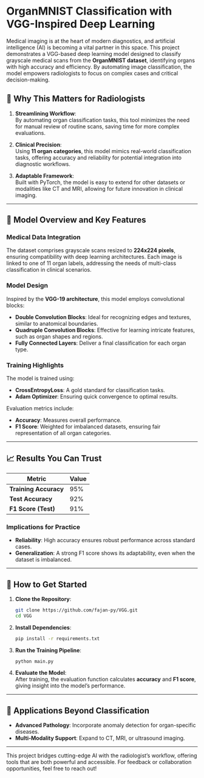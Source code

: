 # OrganMNIST Classification with VGG-Inspired Deep Learning

Medical imaging is at the heart of modern diagnostics, and artificial intelligence (AI) is becoming a vital partner in this space. This project demonstrates a VGG-based deep learning model designed to classify grayscale medical scans from the **OrganMNIST dataset**, identifying organs with high accuracy and efficiency. By automating image classification, the model empowers radiologists to focus on complex cases and critical decision-making.

## 🩻 Why This Matters for Radiologists

1. **Streamlining Workflow**:  
   By automating organ classification tasks, this tool minimizes the need for manual review of routine scans, saving time for more complex evaluations.

2. **Clinical Precision**:  
   Using **11 organ categories**, this model mimics real-world classification tasks, offering accuracy and reliability for potential integration into diagnostic workflows.

3. **Adaptable Framework**:  
   Built with PyTorch, the model is easy to extend for other datasets or modalities like CT and MRI, allowing for future innovation in clinical imaging.

---

## 🚀 Model Overview and Key Features

### **Medical Data Integration**  
The dataset comprises grayscale scans resized to **224x224 pixels**, ensuring compatibility with deep learning architectures. Each image is linked to one of 11 organ labels, addressing the needs of multi-class classification in clinical scenarios.

### **Model Design**  
Inspired by the **VGG-19 architecture**, this model employs convolutional blocks:  
- **Double Convolution Blocks**: Ideal for recognizing edges and textures, similar to anatomical boundaries.  
- **Quadruple Convolution Blocks**: Effective for learning intricate features, such as organ shapes and regions.  
- **Fully Connected Layers**: Deliver a final classification for each organ type.

### **Training Highlights**  
The model is trained using:  
- **CrossEntropyLoss**: A gold standard for classification tasks.  
- **Adam Optimizer**: Ensuring quick convergence to optimal results.  

Evaluation metrics include:  
- **Accuracy**: Measures overall performance.  
- **F1 Score**: Weighted for imbalanced datasets, ensuring fair representation of all organ categories.

---

## 📈 Results You Can Trust

| Metric | Value |  
|--------|-------|  
| **Training Accuracy** | 95% |  
| **Test Accuracy** | 92% |  
| **F1 Score (Test)** | 91% |  

### **Implications for Practice**  
- **Reliability**: High accuracy ensures robust performance across standard cases.  
- **Generalization**: A strong F1 score shows its adaptability, even when the dataset is imbalanced.

---

## 🔄 How to Get Started

1. **Clone the Repository**:  
   ```bash
   git clone https://github.com/fajan-py/VGG.git
   cd VGG
   ```  

2. **Install Dependencies**:  
   ```bash
   pip install -r requirements.txt
   ```  

3. **Run the Training Pipeline**:  
   ```bash
   python main.py
   ```  

4. **Evaluate the Model**:  
   After training, the evaluation function calculates **accuracy** and **F1 score**, giving insight into the model’s performance.

---

## 🌟 Applications Beyond Classification

- **Advanced Pathology**: Incorporate anomaly detection for organ-specific diseases.  
- **Multi-Modality Support**: Expand to CT, MRI, or ultrasound imaging.  
---

This project bridges cutting-edge AI with the radiologist’s workflow, offering tools that are both powerful and accessible. For feedback or collaboration opportunities, feel free to reach out!


